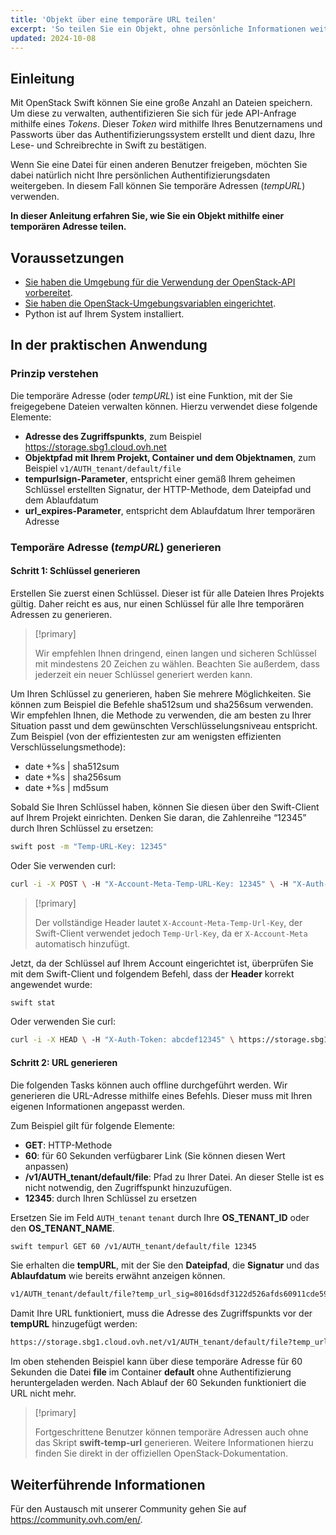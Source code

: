 ```yaml
---
title: 'Objekt über eine temporäre URL teilen'
excerpt: 'So teilen Sie ein Objekt, ohne persönliche Informationen weiterzugeben'
updated: 2024-10-08
---
```


## Einleitung 

Mit OpenStack Swift können Sie eine große Anzahl an Dateien speichern. Um diese zu verwalten, authentifizieren Sie sich für jede API-Anfrage mithilfe eines *Tokens*. Dieser *Token* wird mithilfe Ihres Benutzernamens und Passworts über das Authentifizierungssystem erstellt und dient dazu, Ihre Lese- und Schreibrechte in Swift zu bestätigen. 

Wenn Sie eine Datei für einen anderen Benutzer freigeben, möchten Sie dabei natürlich nicht Ihre persönlichen Authentifizierungsdaten weitergeben. In diesem Fall können Sie temporäre Adressen (*tempURL*) verwenden.

**In dieser Anleitung erfahren Sie, wie Sie ein Objekt mithilfe einer temporären Adresse teilen.**

## Voraussetzungen

- [Sie haben die Umgebung für die Verwendung der OpenStack-API vorbereitet](/pages/public_cloud/compute/prepare_the_environment_for_using_the_openstack_api).
- [Sie haben die OpenStack-Umgebungsvariablen eingerichtet](/pages/public_cloud/compute/loading_openstack_environment_variables).
- Python ist auf Ihrem System installiert.

## In der praktischen Anwendung

### Prinzip verstehen

Die temporäre Adresse (oder *tempURL*) ist eine Funktion, mit der Sie freigegebene Dateien verwalten können. Hierzu verwendet diese folgende Elemente:

- **Adresse des Zugriffspunkts**, zum Beispiel https://storage.sbg1.cloud.ovh.net
- **Objektpfad mit Ihrem Projekt, Container und dem Objektnamen**, zum Beispiel `v1/AUTH_tenant/default/file`
- **tempurlsign-Parameter**, entspricht einer gemäß Ihrem geheimen Schlüssel erstellten Signatur, der HTTP-Methode, dem Dateipfad und dem Ablaufdatum
- **url_expires-Parameter**, entspricht dem Ablaufdatum Ihrer temporären Adresse

### Temporäre Adresse (*tempURL*) generieren

#### Schritt 1: Schlüssel generieren

Erstellen Sie zuerst einen Schlüssel. Dieser ist für alle Dateien Ihres Projekts gültig. Daher reicht es aus, nur einen Schlüssel für alle Ihre temporären Adressen zu generieren. 

> [!primary]
>
> Wir empfehlen Ihnen dringend, einen langen und sicheren Schlüssel mit mindestens 20 Zeichen zu wählen. Beachten Sie außerdem, dass jederzeit ein neuer Schlüssel generiert werden kann.
> 

Um Ihren Schlüssel zu generieren, haben Sie mehrere Möglichkeiten. Sie können zum Beispiel die Befehle sha512sum und sha256sum verwenden. Wir empfehlen Ihnen, die Methode zu verwenden, die am besten zu Ihrer Situation passt und dem gewünschten Verschlüsselungsniveau entspricht. Zum Beispiel (von der effizientesten zur am wenigsten effizienten Verschlüsselungsmethode):

- date +%s | sha512sum
- date +%s | sha256sum
- date +%s | md5sum 

Sobald Sie Ihren Schlüssel haben, können Sie diesen über den Swift-Client auf Ihrem Projekt einrichten. Denken Sie daran, die Zahlenreihe “12345” durch Ihren Schlüssel zu ersetzen:

```bash
swift post -m "Temp-URL-Key: 12345"
```

Oder Sie verwenden curl:

```bash
curl -i -X POST \ -H "X-Account-Meta-Temp-URL-Key: 12345" \ -H "X-Auth-Token: abcdef12345" \ https://storage.sbg1.cloud.ovh.net/v1/AUTH_ProjectID
```

> [!primary]
>
> Der vollständige Header lautet `X-Account-Meta-Temp-Url-Key`, der Swift-Client verwendet jedoch `Temp-Url-Key`, da er `X-Account-Meta` automatisch hinzufügt.
> 

Jetzt, da der Schlüssel auf Ihrem Account eingerichtet ist, überprüfen Sie mit dem Swift-Client und folgendem Befehl, dass der **Header** korrekt angewendet wurde:

```bash
swift stat
```

Oder verwenden Sie curl:

```bash
curl -i -X HEAD \ -H "X-Auth-Token: abcdef12345" \ https://storage.sbg1.cloud.ovh.net/v1/AUTH_ProjectID
```

#### Schritt 2: URL generieren

Die folgenden Tasks können auch offline durchgeführt werden. Wir generieren die URL-Adresse mithilfe eines Befehls. Dieser muss mit Ihren eigenen Informationen angepasst werden.

Zum Beispiel gilt für folgende Elemente:

- **GET**: HTTP-Methode
- **60**: für 60 Sekunden verfügbarer Link (Sie können diesen Wert anpassen)
- **/v1/AUTH_tenant/default/file**: Pfad zu Ihrer Datei. An dieser Stelle ist es nicht notwendig, den Zugriffspunkt hinzuzufügen.
- **12345**: durch Ihren Schlüssel zu ersetzen

Ersetzen Sie im Feld `AUTH_tenant` `tenant` durch Ihre **OS_TENANT_ID** oder den **OS_TENANT_NAME**.

```bash
swift tempurl GET 60 /v1/AUTH_tenant/default/file 12345
```

Sie erhalten die **tempURL**, mit der Sie den **Dateipfad**, die **Signatur** und das **Ablaufdatum** wie bereits erwähnt anzeigen können.

```bash
v1/AUTH_tenant/default/file?temp_url_sig=8016dsdf3122d526afds60911cde59fds3&temp_url_expires=1401548543
```

Damit Ihre URL funktioniert, muss die Adresse des Zugriffspunkts vor der **tempURL** hinzugefügt werden:

```bash
https://storage.sbg1.cloud.ovh.net/v1/AUTH_tenant/default/file?temp_url_sig=8016dsdf3122d526afds60911cde59fds3&temp_url_expires=1401548543
```

Im oben stehenden Beispiel kann über diese temporäre Adresse für 60 Sekunden die Datei **file** im Container **default** ohne Authentifizierung heruntergeladen werden. Nach Ablauf der 60 Sekunden funktioniert die URL nicht mehr.

> [!primary]
>
> Fortgeschrittene Benutzer können temporäre Adressen auch ohne das Skript **swift-temp-url** generieren. Weitere Informationen hierzu finden Sie direkt in der offiziellen OpenStack-Dokumentation.

## Weiterführende Informationen

Für den Austausch mit unserer Community gehen Sie auf <https://community.ovh.com/en/>.
